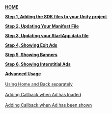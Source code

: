 [**HOME**](Android-InApp-Unity-Documentation)

[**Step 1, Adding the SDK files to your Unity project**](Android-InApp-Unity-Documentation#step1)

[**Step 2, Updating Your Manifest File**](Android-InApp-Unity-Documentation#step2)

[**Step 3, Updating your StartApp data file**](Android-InApp-Unity-Documentation#step3)

[**Step 4, Showing Exit Ads**](Android-InApp-Unity-Documentation#step4)

[**Step 5, Showing Banners**](Android-InApp-Unity-Documentation#step5)

[**Step 6, Showing Interstitial Ads**](Android-InApp-Unity-Documentation#step6)

[**Advanced Usage**](unity-android-advanced-usage)<br></br>
  [Using Home and Back separately](unity-android-advanced-usage#home-back)<br></br> 
  [Adding Callback when Ad has loaded](unity-android-advanced-usage#load-callback)<br></br> 
  [Adding Callback when Ad has been shown](unity-android-advanced-usage#close-callback)<br></br> 
